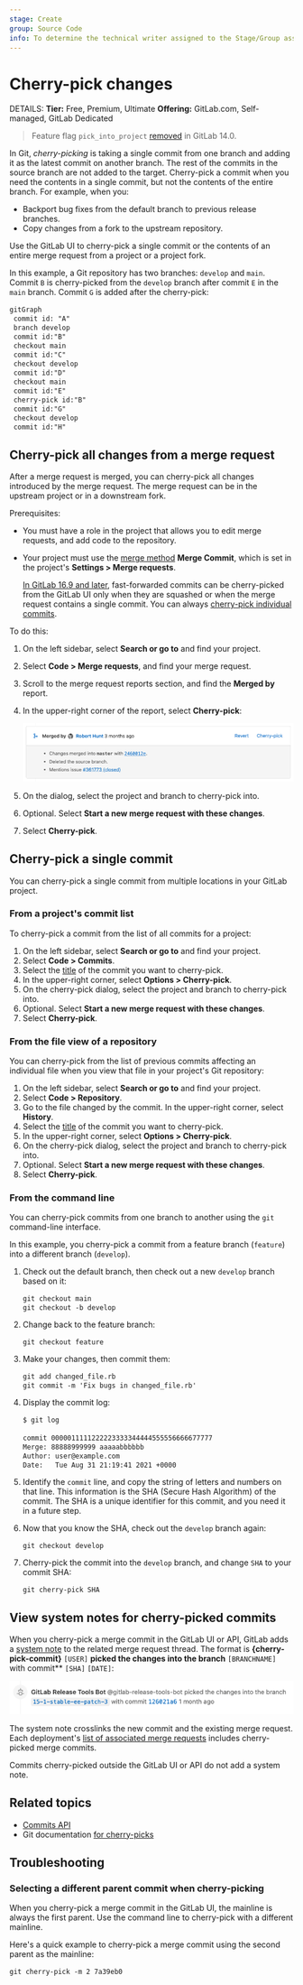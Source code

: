 ```yaml
---
stage: Create
group: Source Code
info: To determine the technical writer assigned to the Stage/Group associated with this page, see https://handbook.gitlab.com/handbook/product/ux/technical-writing/#assignments
---
```


# Cherry-pick changes

DETAILS:
**Tier:** Free, Premium, Ultimate
**Offering:** GitLab.com, Self-managed, GitLab Dedicated

> Feature flag `pick_into_project` [removed](https://gitlab.com/gitlab-org/gitlab/-/issues/324154) in GitLab 14.0.

In Git, *cherry-picking* is taking a single commit from one branch and adding it
as the latest commit on another branch. The rest of the commits in the source branch
are not added to the target. Cherry-pick a commit when you need the
contents in a single commit, but not the contents of the entire branch. For example,
when you:

- Backport bug fixes from the default branch to previous release branches.
- Copy changes from a fork to the upstream repository.

Use the GitLab UI to cherry-pick a single commit or the contents of an entire merge request
from a project or a project fork.

In this example, a Git repository has two branches: `develop` and `main`.
Commit `B` is cherry-picked from the `develop` branch after commit `E` in the `main` branch.
Commit `G` is added after the cherry-pick:

```mermaid
gitGraph
 commit id: "A"
 branch develop
 commit id:"B"
 checkout main
 commit id:"C"
 checkout develop
 commit id:"D"
 checkout main
 commit id:"E"
 cherry-pick id:"B"
 commit id:"G"
 checkout develop
 commit id:"H"
```

## Cherry-pick all changes from a merge request

After a merge request is merged, you can cherry-pick all changes introduced
by the merge request. The merge request can be in the upstream project or in
a downstream fork.

Prerequisites:

- You must have a role in the project that allows you to edit merge requests, and add
  code to the repository.
- Your project must use the [merge method](methods/index.md#fast-forward-merge) **Merge Commit**,
  which is set in the project's **Settings > Merge requests**.

  [In GitLab 16.9 and later](https://gitlab.com/gitlab-org/gitlab/-/issues/142152), fast-forwarded
  commits can be cherry-picked from the GitLab UI only when they are squashed or when the
  merge request contains a single commit.
  You can always [cherry-pick individual commits](#cherry-pick-a-single-commit).

To do this:

1. On the left sidebar, select **Search or go to** and find your project.
1. Select **Code > Merge requests**, and find your merge request.
1. Scroll to the merge request reports section, and find the **Merged by** report.
1. In the upper-right corner of the report, select **Cherry-pick**:

   ![Cherry-pick merge request](img/cherry_pick_v15_4.png)
1. On the dialog, select the project and branch to cherry-pick into.
1. Optional. Select **Start a new merge request with these changes**.
1. Select **Cherry-pick**.

## Cherry-pick a single commit

You can cherry-pick a single commit from multiple locations in your GitLab project.

### From a project's commit list

To cherry-pick a commit from the list of all commits for a project:

1. On the left sidebar, select **Search or go to** and find your project.
1. Select **Code > Commits**.
1. Select the [title](https://git-scm.com/docs/git-commit#_discussion) of the commit you want to cherry-pick.
1. In the upper-right corner, select **Options > Cherry-pick**.
1. On the cherry-pick dialog, select the project and branch to cherry-pick into.
1. Optional. Select **Start a new merge request with these changes**.
1. Select **Cherry-pick**.

### From the file view of a repository

You can cherry-pick from the list of previous commits affecting an individual file
when you view that file in your project's Git repository:

1. On the left sidebar, select **Search or go to** and find your project.
1. Select **Code > Repository**.
1. Go to the file changed by the commit. In the upper-right corner, select **History**.
1. Select the [title](https://git-scm.com/docs/git-commit#_discussion)
   of the commit you want to cherry-pick.
1. In the upper-right corner, select **Options > Cherry-pick**.
1. On the cherry-pick dialog, select the project and branch to cherry-pick into.
1. Optional. Select **Start a new merge request with these changes**.
1. Select **Cherry-pick**.

### From the command line

You can cherry-pick commits from one branch to another using the `git` command-line interface.

In this example, you cherry-pick a commit from a feature branch (`feature`) into a different branch (`develop`).

1. Check out the default branch, then check out a new `develop` branch based on it:

   ```shell
   git checkout main
   git checkout -b develop
   ```

1. Change back to the feature branch:

   ```shell
   git checkout feature
   ```

1. Make your changes, then commit them:

   ```shell
   git add changed_file.rb
   git commit -m 'Fix bugs in changed_file.rb'
   ```

1. Display the commit log:

   ```shell
   $ git log

   commit 0000011111222223333344444555556666677777
   Merge: 88888999999 aaaaabbbbbb
   Author: user@example.com
   Date:   Tue Aug 31 21:19:41 2021 +0000
   ```

1. Identify the `commit` line, and copy the string of letters and numbers on that line.
   This information is the SHA (Secure Hash Algorithm) of the commit. The SHA is
   a unique identifier for this commit, and you need it in a future step.

1. Now that you know the SHA, check out the `develop` branch again:

   ```shell
   git checkout develop
   ```

1. Cherry-pick the commit into the `develop` branch, and change `SHA` to your commit
   SHA:

   ```shell
   git cherry-pick SHA
   ```

## View system notes for cherry-picked commits

When you cherry-pick a merge commit in the GitLab UI or API, GitLab adds a [system note](../system_notes.md)
to the related merge request thread. The format is **{cherry-pick-commit}**
`[USER]` **picked the changes into the branch** `[BRANCHNAME]` with commit** `[SHA]` `[DATE]`:

![Cherry-pick tracking in merge request timeline](img/cherry_pick_mr_timeline_v15_4.png)

The system note crosslinks the new commit and the existing merge request.
Each deployment's [list of associated merge requests](../../../api/deployments.md#list-of-merge-requests-associated-with-a-deployment) includes cherry-picked merge commits.

Commits cherry-picked outside the GitLab UI or API do not add a system note.

## Related topics

- [Commits API](../../../api/commits.md)
- Git documentation [for cherry-picks](https://git-scm.com/docs/git-cherry-pick)

## Troubleshooting

### Selecting a different parent commit when cherry-picking

When you cherry-pick a merge commit in the GitLab UI, the mainline is always the
first parent. Use the command line to cherry-pick with a different mainline.

Here's a quick example to cherry-pick a merge commit using the second parent as the
mainline:

```shell
git cherry-pick -m 2 7a39eb0
```
